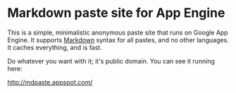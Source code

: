 Markdown paste site for App Engine
==================================

This is a simple, minimalistic anonymous paste site that runs on
Google App Engine. It supports [Markdown](http://daringfireball.net/projects/markdown/) syntax
for all pastes, and no other languages. It caches everything, and is fast.

Do whatever you want with it; it's public domain. You can see it running here:

http://mdpaste.appspot.com/